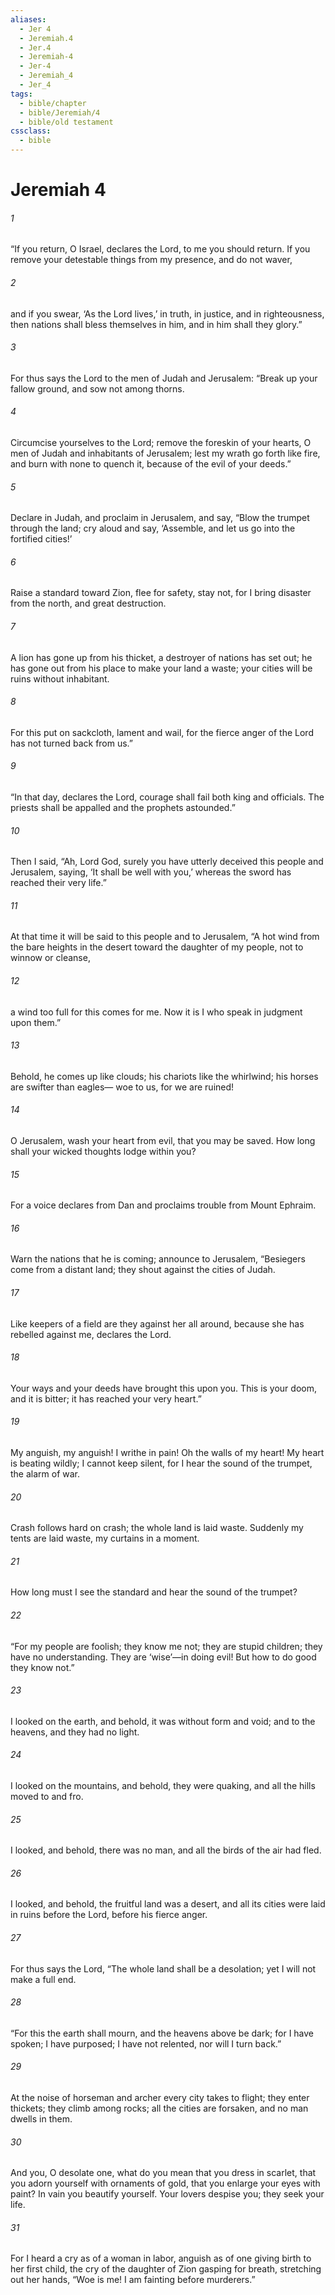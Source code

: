 ```yaml
---
aliases:
  - Jer 4
  - Jeremiah.4
  - Jer.4
  - Jeremiah-4
  - Jer-4
  - Jeremiah_4
  - Jer_4
tags:
  - bible/chapter
  - bible/Jeremiah/4
  - bible/old testament
cssclass:
  - bible
---
```


# Jeremiah 4

###### 1
“If you return, O Israel, declares the Lord, to me you should return. If you remove your detestable things from my presence, and do not waver,
###### 2
and if you swear, ‘As the Lord lives,’ in truth, in justice, and in righteousness, then nations shall bless themselves in him, and in him shall they glory.”
###### 3
For thus says the Lord to the men of Judah and Jerusalem: “Break up your fallow ground, and sow not among thorns.
###### 4
Circumcise yourselves to the Lord; remove the foreskin of your hearts, O men of Judah and inhabitants of Jerusalem; lest my wrath go forth like fire, and burn with none to quench it, because of the evil of your deeds.”
###### 5
Declare in Judah, and proclaim in Jerusalem, and say, “Blow the trumpet through the land; cry aloud and say, ‘Assemble, and let us go into the fortified cities!’
###### 6
Raise a standard toward Zion, flee for safety, stay not, for I bring disaster from the north, and great destruction.
###### 7
A lion has gone up from his thicket, a destroyer of nations has set out; he has gone out from his place to make your land a waste; your cities will be ruins without inhabitant.
###### 8
For this put on sackcloth, lament and wail, for the fierce anger of the Lord has not turned back from us.”
###### 9
“In that day, declares the Lord, courage shall fail both king and officials. The priests shall be appalled and the prophets astounded.”
###### 10
Then I said, “Ah, Lord God, surely you have utterly deceived this people and Jerusalem, saying, ‘It shall be well with you,’ whereas the sword has reached their very life.”
###### 11
At that time it will be said to this people and to Jerusalem, “A hot wind from the bare heights in the desert toward the daughter of my people, not to winnow or cleanse,
###### 12
a wind too full for this comes for me. Now it is I who speak in judgment upon them.”
###### 13
Behold, he comes up like clouds; his chariots like the whirlwind; his horses are swifter than eagles— woe to us, for we are ruined!
###### 14
O Jerusalem, wash your heart from evil, that you may be saved. How long shall your wicked thoughts lodge within you?
###### 15
For a voice declares from Dan and proclaims trouble from Mount Ephraim.
###### 16
Warn the nations that he is coming; announce to Jerusalem, “Besiegers come from a distant land; they shout against the cities of Judah.
###### 17
Like keepers of a field are they against her all around, because she has rebelled against me, declares the Lord.
###### 18
Your ways and your deeds have brought this upon you. This is your doom, and it is bitter; it has reached your very heart.”
###### 19
My anguish, my anguish! I writhe in pain! Oh the walls of my heart! My heart is beating wildly; I cannot keep silent, for I hear the sound of the trumpet, the alarm of war.
###### 20
Crash follows hard on crash; the whole land is laid waste. Suddenly my tents are laid waste, my curtains in a moment.
###### 21
How long must I see the standard and hear the sound of the trumpet?
###### 22
“For my people are foolish; they know me not; they are stupid children; they have no understanding. They are ‘wise’—in doing evil! But how to do good they know not.”
###### 23
I looked on the earth, and behold, it was without form and void; and to the heavens, and they had no light.
###### 24
I looked on the mountains, and behold, they were quaking, and all the hills moved to and fro.
###### 25
I looked, and behold, there was no man, and all the birds of the air had fled.
###### 26
I looked, and behold, the fruitful land was a desert, and all its cities were laid in ruins before the Lord, before his fierce anger.
###### 27
For thus says the Lord, “The whole land shall be a desolation; yet I will not make a full end.
###### 28
“For this the earth shall mourn, and the heavens above be dark; for I have spoken; I have purposed; I have not relented, nor will I turn back.”
###### 29
At the noise of horseman and archer every city takes to flight; they enter thickets; they climb among rocks; all the cities are forsaken, and no man dwells in them.
###### 30
And you, O desolate one, what do you mean that you dress in scarlet, that you adorn yourself with ornaments of gold, that you enlarge your eyes with paint? In vain you beautify yourself. Your lovers despise you; they seek your life.
###### 31
For I heard a cry as of a woman in labor, anguish as of one giving birth to her first child, the cry of the daughter of Zion gasping for breath, stretching out her hands, “Woe is me! I am fainting before murderers.”


